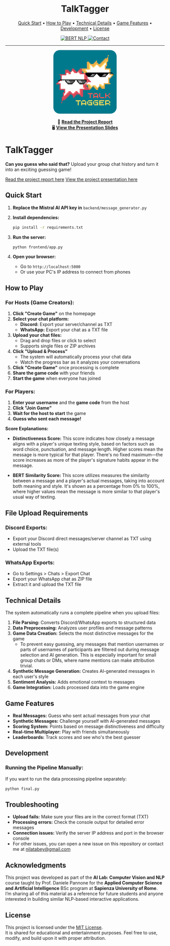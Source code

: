 # <div align="center">TalkTagger</div>

<div align="center">
  <p>
    <a href="#quick-start">Quick Start</a> •
    <a href="#how-to-play">How to Play</a> •
    <a href="#technical-details">Technical Details</a> •
    <a href="#game-features">Game Features</a> •
    <a href="#development">Development</a> •
    <a href="#license">License</a>
  </p>

  <a href="https://docs.mistral.ai/getting-started/models/models_overview/">
    <img src="https://img.shields.io/badge/Mistral AI--Powered-orange" alt="BERT NLP">
  </a>
  <a href="mailto:nilatabey@gmail.com">
    <img src="https://img.shields.io/badge/Contact-nilatabey%40gmail.com-blue" alt="Contact">
  </a>
</div>

---

<div align="center">
  <img src="logo_rounded.png" alt="TalkTagger Logo" width="200">
</div>

<div align="center">

📄 <a href="talktagger_project_report.pdf"><strong>Read the Project Report</strong></a><br>
🖥️ <a href="talktagger_presentation.pdf"><strong>View the Presentation Slides</strong></a>

</div>

# TalkTagger

**Can you guess who said that?** Upload your group chat history and turn it into an exciting guessing game!

[Read the project report here](talktagger_project_report.pdf)
[View the project presentation here](talktagger_presentation.pdf)


## Quick Start

1. **Replace the Mistral AI API key in** `backend/message_generator.py`

2. **Install dependencies:**
   ```bash
   pip install -r requirements.txt
   ```

3. **Run the server:**
   ```bash
   python frontend/app.py
   ```

4. **Open your browser:**
   - Go to `http://localhost:5000`
   - Or use your PC's IP address to connect from phones

## How to Play

### For Hosts (Game Creators):

1. **Click "Create Game"** on the homepage
2. **Select your chat platform:**
   - **Discord:** Export your server/channel as TXT
   - **WhatsApp:** Export your chat as a TXT file
3. **Upload your chat files:**
   - Drag and drop files or click to select
   - Supports single files or ZIP archives
4. **Click "Upload & Process"**
   - The system will automatically process your chat data
   - Watch the progress bar as it analyzes your conversations
5. **Click "Create Game"** once processing is complete
6. **Share the game code** with your friends
7. **Start the game** when everyone has joined

### For Players:

1. **Enter your username** and the **game code** from the host
2. **Click "Join Game"**
3. **Wait for the host to start** the game
4. **Guess who sent each message!**

**Score Explanations:**

- **Distinctiveness Score:** This score indicates how closely a message aligns with a player's unique texting style, based on factors such as word choice, punctuation, and message length. Higher scores mean the message is more typical for that player. There's no fixed maximum—the score increases as more of the player's signature habits appear in the message.

- **BERT Similarity Score:** This score utilizes measures the similarity between a message and a player's actual messages, taking into account both meaning and style. It's shown as a percentage from 0% to 100%, where higher values mean the message is more similar to that player's usual way of texting.

## File Upload Requirements

### Discord Exports:
- Export your Discord direct messages/server channel as TXT using external tools
- Upload the TXT file(s)

### WhatsApp Exports:
- Go to Settings > Chats > Export Chat
- Export your WhatsApp chat as ZIP file
- Extract it and upload the TXT file

## Technical Details

The system automatically runs a complete pipeline when you upload files:

1. **File Parsing:** Converts Discord/WhatsApp exports to structured data
2. **Data Preprocessing:** Analyzes user profiles and message patterns
3. **Game Data Creation:** Selects the most distinctive messages for the game
   - To prevent easy guessing, any messages that mention usernames or parts of usernames of participants are filtered out during message selection and AI generation. This is especially important for small group chats or DMs, where name mentions can make attribution trivial.
4. **Synthetic Message Generation:** Creates AI-generated messages in each user's style
5. **Sentiment Analysis:** Adds emotional context to messages
6. **Game Integration:** Loads processed data into the game engine

## Game Features

- **Real Messages:** Guess who sent actual messages from your chat
- **Synthetic Messages:** Challenge yourself with AI-generated messages
- **Scoring System:** Points based on message distinctiveness and difficulty
- **Real-time Multiplayer:** Play with friends simultaneously
- **Leaderboards:** Track scores and see who's the best guesser

## Development

### Running the Pipeline Manually:
If you want to run the data processing pipeline separately:
```bash
python final.py
```

## Troubleshooting

- **Upload fails:** Make sure your files are in the correct format (TXT)
- **Processing errors:** Check the console output for detailed error messages
- **Connection issues:** Verify the server IP address and port in the browser console
- For other issues, you can open a new issue on this repository or contact me at nilatabey@gmail.com

## Acknowledgments

This project was developed as part of the **AI Lab: Computer Vision and NLP** course taught by Prof. Daniele Pannone for the **Applied Computer Science and Artificial Intelligence** BSc program at **Sapienza University of Rome**.  
I’m sharing all of this material as a reference for future students and anyone interested in building similar NLP-based interactive applications.


## License

This project is licensed under the [MIT License](LICENSE).  
It is shared for educational and entertainment purposes. Feel free to use, modify, and build upon it with proper attribution.